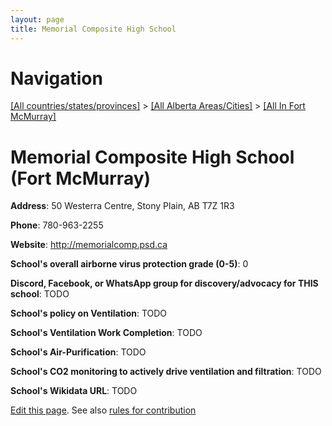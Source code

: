```yaml
---
layout: page
title: Memorial Composite High School
---
```

# Navigation

[[All countries/states/provinces]](../../..) > [[All Alberta Areas/Cities]](../..) > [[All In Fort McMurray]](..)

# Memorial Composite High School (Fort McMurray)

**Address**: 50 Westerra Centre, Stony Plain, AB T7Z 1R3

**Phone**: 780-963-2255

**Website**: <http://memorialcomp.psd.ca>

**School's overall airborne virus protection grade (0-5)**: 0

**Discord, Facebook, or WhatsApp group for discovery/advocacy for THIS school**: TODO

**School's policy on Ventilation**: TODO

**School's Ventilation Work Completion**: TODO

**School's Air-Purification**: TODO

**School's CO2 monitoring to actively drive ventilation and filtration**: TODO

**School's Wikidata URL**: TODO


[Edit this page](https://github.com/ventilate-schools/AB/edit/main/./Fort_McMurray/Memorial_Composite_High_School.md). See also [rules for contribution](../../../contribution-rules/)
